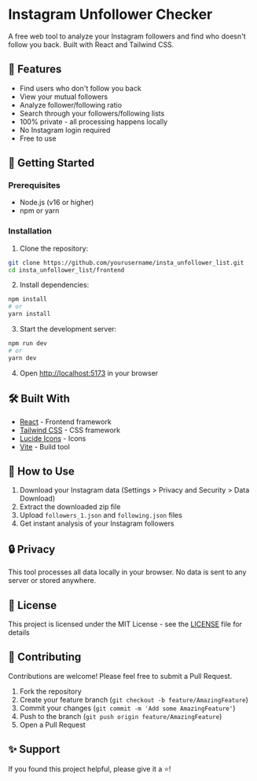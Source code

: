 # Instagram Unfollower Checker

A free web tool to analyze your Instagram followers and find who doesn't follow you back. Built with React and Tailwind CSS.


## 🌟 Features

- Find users who don't follow you back
- View your mutual followers
- Analyze follower/following ratio
- Search through your followers/following lists
- 100% private - all processing happens locally
- No Instagram login required
- Free to use

## 🚀 Getting Started

### Prerequisites

- Node.js (v16 or higher)
- npm or yarn

### Installation

1. Clone the repository:
```bash
git clone https://github.com/yourusername/insta_unfollower_list.git
cd insta_unfollower_list/frontend
```

2. Install dependencies:
```bash
npm install
# or
yarn install
```

3. Start the development server:
```bash
npm run dev
# or
yarn dev
```

4. Open [http://localhost:5173](http://localhost:5173) in your browser

## 🛠️ Built With

- [React](https://reactjs.org/) - Frontend framework
- [Tailwind CSS](https://tailwindcss.com/) - CSS framework
- [Lucide Icons](https://lucide.dev/) - Icons
- [Vite](https://vitejs.dev/) - Build tool

## 📝 How to Use

1. Download your Instagram data (Settings > Privacy and Security > Data Download)
2. Extract the downloaded zip file
3. Upload `followers_1.json` and `following.json` files
4. Get instant analysis of your Instagram followers

## 🔒 Privacy

This tool processes all data locally in your browser. No data is sent to any server or stored anywhere.

## 📄 License

This project is licensed under the MIT License - see the [LICENSE](LICENSE) file for details

## 🤝 Contributing

Contributions are welcome! Please feel free to submit a Pull Request.

1. Fork the repository
2. Create your feature branch (`git checkout -b feature/AmazingFeature`)
3. Commit your changes (`git commit -m 'Add some AmazingFeature'`)
4. Push to the branch (`git push origin feature/AmazingFeature`)
5. Open a Pull Request

## ✨ Support

If you found this project helpful, please give it a ⭐️!
